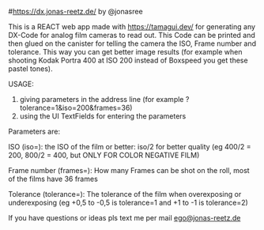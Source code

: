 #https://dx.jonas-reetz.de/
by @jonasree

This is a REACT web app made with https://tamagui.dev/ for generating any DX-Code for analog film cameras to read out. This Code can be printed and then glued on the canister for telling the camera the ISO, Frame number and tolerance. This way you can get better image results (for example when shooting Kodak Portra 400 at ISO 200 instead of Boxspeed you get these pastel tones).

USAGE:

1. giving parameters in the address line (for example ?tolerance=1&iso=200&frames=36)
2. using the UI TextFields for entering the parameters

Parameters are:

ISO (iso=):
the ISO of the film or better: iso/2 for better quality (eg 400/2 = 200, 800/2 = 400, but ONLY FOR COLOR NEGATIVE FILM)

Frame  number (frames=):
How many Frames can be shot on the roll, most of the films have 36 frames

Tolerance (tolerance=):
The tolerance of the film when overexposing or underexposing (eg +0,5 to -0,5 is tolerance=1 and +1 to -1 is tolerance=2)

If you have questions or ideas pls text me per mail ego@jonas-reetz.de
